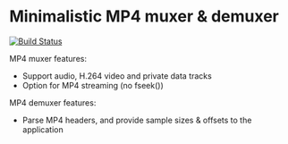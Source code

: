 Minimalistic MP4 muxer & demuxer
================================

[![Build Status](https://travis-ci.org/aspt/mp4.svg)](https://travis-ci.org/aspt/mp4)


MP4 muxer features:
- Support audio, H.264 video and private data tracks
- Option for MP4 streaming (no fseek())

MP4 demuxer features:
- Parse MP4 headers, and provide sample sizes & offsets to the application
